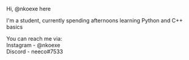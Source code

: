 Hi, @nkoexe here

I'm a student, currently spending afternoons learning Python and C++ basics

You can reach me via:  
Instagram  - @nkoexe  
Discord    - neeco#7533
